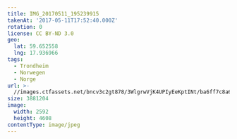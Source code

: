 ```yaml
---
title: IMG_20170511_195239915
takenAt: '2017-05-11T17:52:40.000Z'
rotation: 0
license: CC BY-ND 3.0
geo:
  lat: 59.652558
  lng: 17.936966
tags:
  - Trondheim
  - Norwegen
  - Norge
url: >-
  //images.ctfassets.net/bncv3c2gt878/3WlgrwVjK4UPIyEeKptINt/ba6ff7c8a679c1f2ba65f9febc889efd/img_20170511_195239915_34488459252_o
size: 3881204
image:
  width: 2592
  height: 4608
contentType: image/jpeg
---
```


